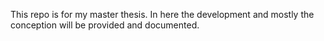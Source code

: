 This repo is for my master thesis.
In here the development and mostly the conception will be provided and documented.
